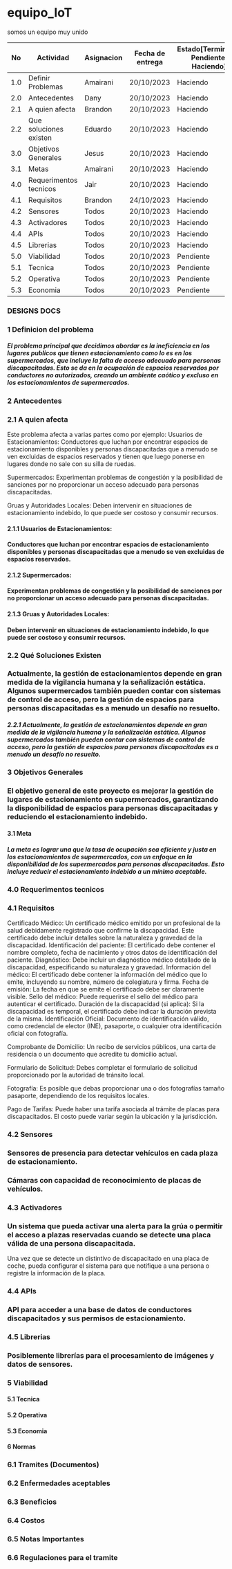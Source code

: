 # equipo_IoT
somos un equipo muy unido

|No|Actividad|Asignacion|Fecha de entrega|Estado[Terminado, Pendiente, Haciendo]|
|--|--|--|--|--|
|1.0|Definir Problemas|Amairani|20/10/2023|Haciendo|
|2.0|Antecedentes|Dany|20/10/2023|Haciendo|
|2.1|A quien afecta|Brandon|20/10/2023|Haciendo|
|2.2|Que soluciones existen|Eduardo|20/10/2023|Haciendo|
|3.0|Objetivos Generales|Jesus|20/10/2023|Haciendo|
|3.1|Metas|Amairani|20/10/2023|Haciendo|
|4.0|Requerimentos tecnicos|Jair|20/10/2023|Haciendo|
|4.1|Requisitos|Brandon|24/10/2023|Haciendo|
|4.2|Sensores|Todos|20/10/2023|Haciendo|
|4.3|Activadores|Todos|20/10/2023|Haciendo|
|4.4|APIs|Todos|20/10/2023|Haciendo|
|4.5|Librerias|Todos|20/10/2023|Haciendo|
|5.0|Viabilidad|Todos|20/10/2023|Pendiente|
|5.1|Tecnica|Todos|20/10/2023|Pendiente|
|5.2|Operativa|Todos|20/10/2023|Pendiente|
|5.3|Economia|Todos|20/10/2023|Pendiente|

### DESIGNS DOCS

### 1 Definicion del problema
##### El problema principal que decidimos abordar es la ineficiencia en los lugares publicos que tienen estacionamiento como lo es en los supermercados, que incluye la falta de acceso adecuado para personas discapacitadas. Esto se da en la ocupación de espacios reservados por conductores no autorizados, creando un ambiente caótico y excluso en los estacionamientos de supermercados.


### 2 Antecedentes
### 2.1 A quien afecta
Este problema afecta a varias partes como por ejemplo:
Usuarios de Estacionamientos: Conductores que luchan por encontrar espacios de estacionamiento disponibles y personas discapacitadas que a menudo se ven excluidas de espacios reservados y tienen que luego ponerse en lugares donde no sale con su silla de ruedas.

Supermercados: Experimentan problemas de congestión y la posibilidad de sanciones por no proporcionar un acceso adecuado para personas discapacitadas.

Gruas y Autoridades Locales: Deben intervenir en situaciones de estacionamiento indebido, lo que puede ser costoso y consumir recursos.
#### 2.1.1 Usuarios de Estacionamientos: 
#### Conductores que luchan por encontrar espacios de estacionamiento disponibles y personas discapacitadas que a menudo se ven excluidas de espacios reservados.
#### 2.1.2 Supermercados:
#### Experimentan problemas de congestión y la posibilidad de sanciones por no proporcionar un acceso adecuado para personas discapacitadas.
#### 2.1.3 Gruas y Autoridades Locales: 
#### Deben intervenir en situaciones de estacionamiento indebido, lo que puede ser costoso y consumir recursos. 


### 2.2 Qué Soluciones Existen

### Actualmente, la gestión de estacionamientos depende en gran medida de la vigilancia humana y la señalización estática. Algunos supermercados también pueden contar con sistemas de control de acceso, pero la gestión de espacios para personas discapacitadas es a menudo un desafío no resuelto.

##### 2.2.1 Actualmente, la gestión de estacionamientos depende en gran medida de la vigilancia humana y la señalización estática. Algunos supermercados también pueden contar con sistemas de control de acceso, pero la gestión de espacios para personas discapacitadas es a menudo un desafío no resuelto.


### 3 Objetivos Generales
### El objetivo general de este proyecto es mejorar la gestión de lugares de estacionamiento en supermercados, garantizando la disponibilidad de espacios para personas discapacitadas y reduciendo el estacionamiento indebido.

#### 3.1 Meta
##### La meta es lograr una que la tasa de ocupación sea eficiente y justa en los estacionamientos de supermercados, con un enfoque en la disponibilidad de los supermercados para personas discapacitadas. Esto incluye reducir el estacionamiento indebido a un mínimo aceptable.

### 4.0 Requerimentos tecnicos
### 4.1 Requisitos
Certificado Médico:
Un certificado médico emitido por un profesional de la salud debidamente registrado que confirme la discapacidad. Este certificado debe incluir detalles sobre la naturaleza y gravedad de la discapacidad.
Identificación del paciente: El certificado debe contener el nombre completo, fecha de nacimiento y otros datos de identificación del paciente.
Diagnóstico: Debe incluir un diagnóstico médico detallado de la discapacidad, especificando su naturaleza y gravedad.
Información del médico: El certificado debe contener la información del médico que lo emite, incluyendo su nombre, número de colegiatura y firma.
Fecha de emisión: La fecha en que se emite el certificado debe ser claramente visible.
Sello del médico: Puede requerirse el sello del médico para autenticar el certificado.
Duración de la discapacidad (si aplica): Si la discapacidad es temporal, el certificado debe indicar la duración prevista de la misma.
Identificación Oficial:
Documento de identificación válido, como credencial de elector (INE), pasaporte, o cualquier otra identificación oficial con fotografía.

Comprobante de Domicilio:
Un recibo de servicios públicos, una carta de residencia o un documento que acredite tu domicilio actual.

Formulario de Solicitud:
Debes completar el formulario de solicitud proporcionado por la autoridad de tránsito local.

Fotografía:
Es posible que debas proporcionar una o dos fotografías tamaño pasaporte, dependiendo de los requisitos locales.

Pago de Tarifas:
Puede haber una tarifa asociada al trámite de placas para discapacitados. El costo puede variar según la ubicación y la jurisdicción.
### 4.2 Sensores
### Sensores de presencia para detectar vehículos en cada plaza de estacionamiento.
### Cámaras con capacidad de reconocimiento de placas de vehículos.
### 4.3 Activadores
### Un sistema que pueda activar una alerta para la grúa o permitir el acceso a plazas reservadas cuando se detecte una placa válida de una persona discapacitada.
Una vez que se detecte un distintivo de discapacitado en una placa de coche, pueda configurar el sistema para que notifique a una persona o registre la información de la placa.
### 4.4 APIs
### API para acceder a una base de datos de conductores discapacitados y sus permisos de estacionamiento.
### 4.5 Librerias
### Posiblemente librerías para el procesamiento de imágenes y datos de sensores.
### 5 Viabilidad
#### 5.1 Tecnica
#### 5.2 Operativa
#### 5.3 Economia
#### 6 Normas
### 6.1 Tramites (Documentos)
### 6.2 Enfermedades aceptables
### 6.3 Beneficios
### 6.4 Costos
### 6.5 Notas Importantes 
### 6.6 Regulaciones para el tramite 

    
